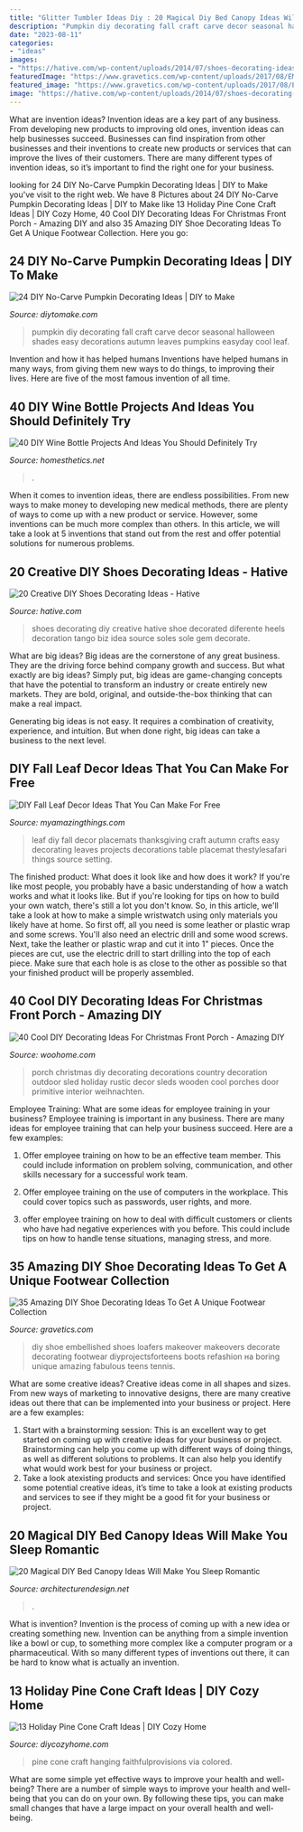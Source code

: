 ```yaml
---
title: "Glitter Tumbler Ideas Diy : 20 Magical Diy Bed Canopy Ideas Will Make You Sleep Romantic"
description: "Pumpkin diy decorating fall craft carve decor seasonal halloween shades easy decorations autumn leaves pumpkins easyday cool leaf"
date: "2023-08-11"
categories:
- "ideas"
images:
- "https://hative.com/wp-content/uploads/2014/07/shoes-decorating-ideas/8-shoes-decorating-ideas.jpg"
featuredImage: "https://www.gravetics.com/wp-content/uploads/2017/08/EMBELLISHED-LOAFERS.jpg"
featured_image: "https://www.gravetics.com/wp-content/uploads/2017/08/EMBELLISHED-LOAFERS.jpg"
image: "https://hative.com/wp-content/uploads/2014/07/shoes-decorating-ideas/8-shoes-decorating-ideas.jpg"
---
```



What are invention ideas?
Invention ideas are a key part of any business. From developing new products to improving old ones, invention ideas can help businesses succeed. Businesses can find inspiration from other businesses and their inventions to create new products or services that can improve the lives of their customers. There are many different types of invention ideas, so it’s important to find the right one for your business.

	

		
looking for 24 DIY No-Carve Pumpkin Decorating Ideas | DIY to Make you've visit to the right web. We have 8 Pictures about 24 DIY No-Carve Pumpkin Decorating Ideas | DIY to Make like 13 Holiday Pine Cone Craft Ideas | DIY Cozy Home, 40 Cool DIY Decorating Ideas For Christmas Front Porch - Amazing DIY and also 35 Amazing DIY Shoe Decorating Ideas To Get A Unique Footwear Collection. Here you go:
		
    
## 24 DIY No-Carve Pumpkin Decorating Ideas | DIY To Make

<img loading=lazy src="http://www.diytomake.com/wp-content/uploads/2015/12/seasonal-pumpkin.jpg" onerror="this.onerror=null;this.src='https://tse3.mm.bing.net/th?id=OIP.CHr5DTnAhU68D6jucVmz3AHaJx&amp;pid=15.1';" alt="24 DIY No-Carve Pumpkin Decorating Ideas | DIY to Make">

_Source: diytomake.com_

>pumpkin diy decorating fall craft carve decor seasonal halloween shades easy decorations autumn leaves pumpkins easyday cool leaf. 

	

Invention and how it has helped humans
Inventions have helped humans in many ways, from giving them new ways to do things, to improving their lives. Here are five of the most famous invention of all time.

    
## 40 DIY Wine Bottle Projects And Ideas You Should Definitely Try

<img loading=lazy src="https://cdn.homesthetics.net/wp-content/uploads/2014/12/40-Wine-Bottle-Ideas-You-Should-Try-12.jpg" onerror="this.onerror=null;this.src='https://tse1.mm.bing.net/th?id=OIP.OtcxH3_40VmK49QyDh6r4gHaLV&amp;pid=15.1';" alt="40 DIY Wine Bottle Projects And Ideas You Should Definitely Try">

_Source: homesthetics.net_

>. 

	

When it comes to invention ideas, there are endless possibilities. From new ways to make money to developing new medical methods, there are plenty of ways to come up with a new product or service. However, some inventions can be much more complex than others. In this article, we will take a look at 5 inventions that stand out from the rest and offer potential solutions for numerous problems.

    
## 20 Creative DIY Shoes Decorating Ideas - Hative

<img loading=lazy src="https://hative.com/wp-content/uploads/2014/07/shoes-decorating-ideas/8-shoes-decorating-ideas.jpg" onerror="this.onerror=null;this.src='https://tse2.mm.bing.net/th?id=OIP.ATVj1w82Yht3MjnvG5GkmAHaLI&amp;pid=15.1';" alt="20 Creative DIY Shoes Decorating Ideas - Hative">

_Source: hative.com_

>shoes decorating diy creative hative shoe decorated diferente heels decoration tango biz idea source soles sole gem decorate. 

	

What are big ideas?
Big ideas are the cornerstone of any great business. They are the driving force behind company growth and success. But what exactly are big ideas?
Simply put, big ideas are game-changing concepts that have the potential to transform an industry or create entirely new markets. They are bold, original, and outside-the-box thinking that can make a real impact.

Generating big ideas is not easy. It requires a combination of creativity, experience, and intuition. But when done right, big ideas can take a business to the next level.

    
## DIY Fall Leaf Decor Ideas That You Can Make For Free

<img loading=lazy src="http://myamazingthings.com/wp-content/uploads/2018/09/diy-fall-leaf-decor-.jpg" onerror="this.onerror=null;this.src='https://tse3.mm.bing.net/th?id=OIP.Kg-NDTepx3-oa0SodCkqrwHaLF&amp;pid=15.1';" alt="DIY Fall Leaf Decor Ideas That You Can Make For Free">

_Source: myamazingthings.com_

>leaf diy fall decor placemats thanksgiving craft autumn crafts easy decorating leaves projects decorations table placemat thestylesafari things source setting. 

	

The finished product: What does it look like and how does it work?
If you're like most people, you probably have a basic understanding of how a watch works and what it looks like. But if you're looking for tips on how to build your own watch, there's still a lot you don't know.  So, in this article, we'll take a look at how to make a simple wristwatch using only materials you likely have at home. 
So first off, all you need is some leather or plastic wrap and some screws. You'll also need an electric drill and some wood screws. Next, take the leather or plastic wrap and cut it into 1" pieces. Once the pieces are cut, use the electric drill to start drilling into the top of each piece. Make sure that each hole is as close to the other as possible so that your finished product will be properly assembled.

    
## 40 Cool DIY Decorating Ideas For Christmas Front Porch - Amazing DIY

<img loading=lazy src="http://www.woohome.com/wp-content/uploads/2013/12/DIY-Christmas-Porch-Ideas-22.jpg" onerror="this.onerror=null;this.src='https://tse4.mm.bing.net/th?id=OIP.p1bVkg6joFoX-3hQbU8kJgHaNU&amp;pid=15.1';" alt="40 Cool DIY Decorating Ideas For Christmas Front Porch - Amazing DIY">

_Source: woohome.com_

>porch christmas diy decorating decorations country decoration outdoor sled holiday rustic decor sleds wooden cool porches door primitive interior weihnachten. 

	

Employee Training: What are some ideas for employee training in your business?
Employee training is important in any business. There are many ideas for employee training that can help your business succeed. Here are a few examples:
1. Offer employee training on how to be an effective team member. This could include information on problem solving, communication, and other skills necessary for a successful work team.

2. Offer employee training on the use of computers in the workplace. This could cover topics such as passwords, user rights, and more.

3. offer employee training on how to deal with difficult customers or clients who have had negative experiences with you before. This could include tips on how to handle tense situations, managing stress, and more.

    
## 35 Amazing DIY Shoe Decorating Ideas To Get A Unique Footwear Collection

<img loading=lazy src="https://www.gravetics.com/wp-content/uploads/2017/08/EMBELLISHED-LOAFERS.jpg" onerror="this.onerror=null;this.src='https://tse3.mm.bing.net/th?id=OIP.gE2N8UxA-1DAqkqmZiuo_QHaLH&amp;pid=15.1';" alt="35 Amazing DIY Shoe Decorating Ideas To Get A Unique Footwear Collection">

_Source: gravetics.com_

>diy shoe embellished shoes loafers makeover makeovers decorate decorating footwear diyprojectsforteens boots refashion на boring unique amazing fabulous teens tennis. 

	

What are some creative ideas?
Creative ideas come in all shapes and sizes. From new ways of marketing to innovative designs, there are many creative ideas out there that can be implemented into your business or project. Here are a few examples: 
1. Start with a brainstorming session: This is an excellent way to get started on coming up with creative ideas for your business or project. Brainstorming can help you come up with different ways of doing things, as well as different solutions to problems. It can also help you identify what would work best for your business or project. 
2. Take a look atexisting products and services: Once you have identified some potential creative ideas, it’s time to take a look at existing products and services to see if they might be a good fit for your business or project.

    
## 20 Magical DIY Bed Canopy Ideas Will Make You Sleep Romantic

<img loading=lazy src="https://cdn.architecturendesign.net/wp-content/uploads/2015/07/AD-DIY-Bed-Canopy-7.jpg" onerror="this.onerror=null;this.src='https://tse3.mm.bing.net/th?id=OIP.LZTqIm2eGwprtgqTZqKl4QHaLH&amp;pid=15.1';" alt="20 Magical DIY Bed Canopy Ideas Will Make You Sleep Romantic">

_Source: architecturendesign.net_

>. 

	

What is invention?
Invention is the process of coming up with a new idea or creating something new. Invention can be anything from a simple invention like a bowl or cup, to something more complex like a computer program or a pharmaceutical. With so many different types of inventions out there, it can be hard to know what is actually an invention.

    
## 13 Holiday Pine Cone Craft Ideas | DIY Cozy Home

<img loading=lazy src="http://diycozyhome.com/wp-content/uploads/2017/10/colored-handing-pine-cone.jpg" onerror="this.onerror=null;this.src='https://tse3.mm.bing.net/th?id=OIP.tS95uz6_Zzv2tyRQ2DffwQHaLH&amp;pid=15.1';" alt="13 Holiday Pine Cone Craft Ideas | DIY Cozy Home">

_Source: diycozyhome.com_

>pine cone craft hanging faithfulprovisions via colored. 

	

What are some simple yet effective ways to improve your health and well-being?
There are a number of simple ways to improve your health and well-being that you can do on your own. By following these tips, you can make small changes that have a large impact on your overall health and well-being.

